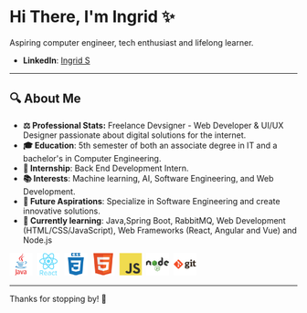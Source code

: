 # Hi There, I'm Ingrid ✨
Aspiring computer engineer, tech enthusiast and lifelong learner.
- **LinkedIn**: [Ingrid S](https://www.linkedin.com/in/s-ingrid/)

---

## 🔍 About Me
- **⚖️ Professional Stats:** Freelance Devsigner - Web Developer & UI/UX Designer passionate about digital solutions for the internet.
- **🎓 Education**: 5th semester of both an associate degree in IT and a bachelor's in Computer Engineering.
- **💼 Internship**: Back End Development Intern.
- **📚 Interests**: Machine learning, AI, Software Engineering, and Web Development.
- **🚀 Future Aspirations**: Specialize in Software Engineering and create innovative solutions.
- **🔬 Currently learning**: Java,Spring Boot, RabbitMQ, Web Development (HTML/CSS/JavaScript), Web Frameworks (React, Angular and Vue) and Node.js
<div>
    <img src="https://github.com/devicons/devicon/blob/master/icons/java/java-original-wordmark.svg" title="Java" alt="Java" width="40" height="40"/>&nbsp;
    <img src="https://github.com/devicons/devicon/blob/master/icons/react/react-original-wordmark.svg" title="React" alt="React" width="40" height="40"/>&nbsp;
    <img src="https://github.com/devicons/devicon/blob/master/icons/css3/css3-plain-wordmark.svg"  title="CSS3" alt="CSS" width="40" height="40"/>&nbsp;
    <img src="https://github.com/devicons/devicon/blob/master/icons/html5/html5-original.svg" title="HTML5" alt="HTML" width="40" height="40"/>&nbsp;
    <img src="https://github.com/devicons/devicon/blob/master/icons/javascript/javascript-original.svg" title="JavaScript" alt="JavaScript" width="40" height="40"/>&nbsp;
    <img src="https://github.com/devicons/devicon/blob/master/icons/nodejs/nodejs-original-wordmark.svg" title="NodeJS" alt="NodeJS" width="40" height="40"/>&nbsp;
    <img src="https://github.com/devicons/devicon/blob/master/icons/git/git-original-wordmark.svg" title="Git" **alt="Git" width="40" height="40"/>
  </div>

---
Thanks for stopping by! 👋
